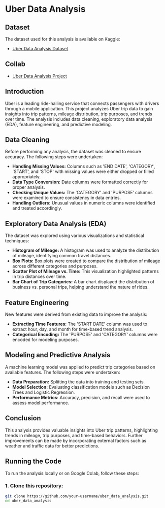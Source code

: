 # Uber Data Analysis

## Dataset
The dataset used for this analysis is available on Kaggle:
- [Uber Data Analysis Dataset](https://www.kaggle.com/datasets/bhanupratapbiswas/uber-data-analysis)

## Collab 
- [Uber Data Analysis Project](https://colab.research.google.com/drive/1cruOCN5LX82xA_scMQaTQznsuUEf3Nxq?usp=sharing)

## Introduction
Uber is a leading ride-hailing service that connects passengers with drivers through a mobile application. This project analyzes Uber trip data to gain insights into trip patterns, mileage distribution, trip purposes, and trends over time. The analysis includes data cleaning, exploratory data analysis (EDA), feature engineering, and predictive modeling.

## Data Cleaning
Before performing any analysis, the dataset was cleaned to ensure accuracy. The following steps were undertaken:
- **Handling Missing Values:** Columns such as 'END DATE', 'CATEGORY', 'START', and 'STOP' with missing values were either dropped or filled appropriately.
- **Data Type Conversion:** Date columns were formatted correctly for proper analysis.
- **Checking Unique Values:** The 'CATEGORY' and 'PURPOSE' columns were examined to ensure consistency in data entries.
- **Handling Outliers:** Unusual values in numeric columns were identified and treated accordingly.

## Exploratory Data Analysis (EDA)
The dataset was explored using various visualizations and statistical techniques:
- **Histogram of Mileage:** A histogram was used to analyze the distribution of mileage, identifying common travel distances.
- **Box Plots:** Box plots were created to compare the distribution of mileage across different categories and purposes.
- **Scatter Plot of Mileage vs. Time:** This visualization highlighted patterns in trip distances over time.
- **Bar Chart of Trip Categories:** A bar chart displayed the distribution of business vs. personal trips, helping understand the nature of rides.

## Feature Engineering
New features were derived from existing data to improve the analysis:
- **Extracting Time Features:** The 'START DATE' column was used to extract hour, day, and month for time-based trend analysis.
- **Categorical Encoding:** The 'PURPOSE' and 'CATEGORY' columns were encoded for modeling purposes.

## Modeling and Predictive Analysis
A machine learning model was applied to predict trip categories based on available features. The following steps were undertaken:
- **Data Preparation:** Splitting the data into training and testing sets.
- **Model Selection:** Evaluating classification models such as Decision Trees and Logistic Regression.
- **Performance Metrics:** Accuracy, precision, and recall were used to assess model performance.

## Conclusion
This analysis provides valuable insights into Uber trip patterns, highlighting trends in mileage, trip purposes, and time-based behaviors. Further improvements can be made by incorporating external factors such as weather and traffic data for better predictions.

## Running the Code

To run the analysis locally or on Google Colab, follow these steps:

### 1. Clone this repository:
```bash
git clone https://github.com/your-username/uber_data_analysis.git
cd uber_data_analysis

